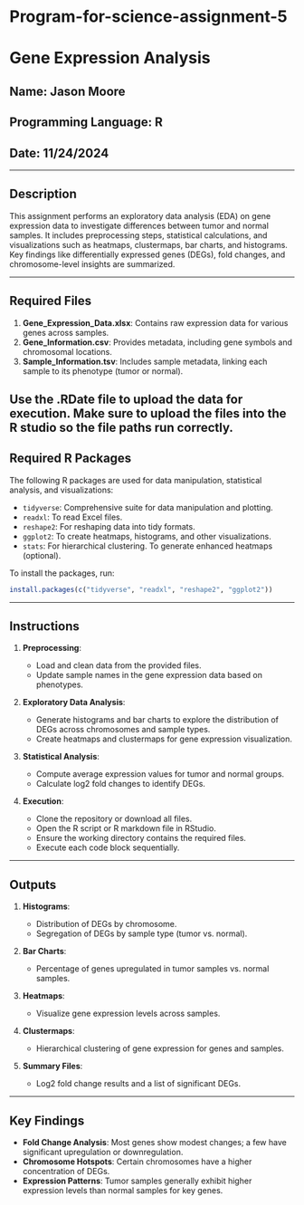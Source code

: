 # Program-for-science-assignment-5

# Gene Expression Analysis

## Name: Jason Moore 
## Programming Language: R  
## Date: 11/24/2024

---

## Description

This assignment performs an exploratory data analysis (EDA) on gene expression data to investigate differences between tumor and normal samples. It includes preprocessing steps, statistical calculations, and visualizations such as heatmaps, clustermaps, bar charts, and histograms. Key findings like differentially expressed genes (DEGs), fold changes, and chromosome-level insights are summarized.

---

## Required Files

1. **Gene_Expression_Data.xlsx**: Contains raw expression data for various genes across samples.
2. **Gene_Information.csv**: Provides metadata, including gene symbols and chromosomal locations.
3. **Sample_Information.tsv**: Includes sample metadata, linking each sample to its phenotype (tumor or normal).

Use the .RDate file to upload the data for execution. Make sure to upload the files into the R studio so the file paths run correctly. 
---

## Required R Packages

The following R packages are used for data manipulation, statistical analysis, and visualizations:

- `tidyverse`: Comprehensive suite for data manipulation and plotting.
- `readxl`: To read Excel files.
- `reshape2`: For reshaping data into tidy formats.
- `ggplot2`: To create heatmaps, histograms, and other visualizations.
- `stats`: For hierarchical clustering.
   To generate enhanced heatmaps (optional).

To install the packages, run:
```R
install.packages(c("tidyverse", "readxl", "reshape2", "ggplot2"))
```

---

## Instructions

1. **Preprocessing**:
   - Load and clean data from the provided files.
   - Update sample names in the gene expression data based on phenotypes.

2. **Exploratory Data Analysis**:
   - Generate histograms and bar charts to explore the distribution of DEGs across chromosomes and sample types.
   - Create heatmaps and clustermaps for gene expression visualization.

3. **Statistical Analysis**:
   - Compute average expression values for tumor and normal groups.
   - Calculate log2 fold changes to identify DEGs.

4. **Execution**:
   - Clone the repository or download all files.
   - Open the R script or R markdown file in RStudio.
   - Ensure the working directory contains the required files.
   - Execute each code block sequentially.

---

## Outputs

1. **Histograms**:
   - Distribution of DEGs by chromosome.
   - Segregation of DEGs by sample type (tumor vs. normal).

2. **Bar Charts**:
   - Percentage of genes upregulated in tumor samples vs. normal samples.

3. **Heatmaps**:
   - Visualize gene expression levels across samples.

4. **Clustermaps**:
   - Hierarchical clustering of gene expression for genes and samples.

5. **Summary Files**:
   - Log2 fold change results and a list of significant DEGs.

---

## Key Findings

- **Fold Change Analysis**: Most genes show modest changes; a few have significant upregulation or downregulation.
- **Chromosome Hotspots**: Certain chromosomes have a higher concentration of DEGs.
- **Expression Patterns**: Tumor samples generally exhibit higher expression levels than normal samples for key genes.
